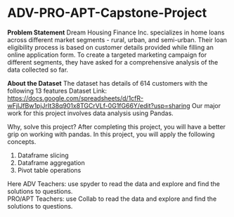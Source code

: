 # ADV-PRO-APT-Capstone-Project

**Problem Statement**
Dream Housing Finance Inc. specializes in home loans across different market segments - rural, urban, and semi-urban. Their loan eligibility process is based on customer details provided while filling an online application form. To create a targeted marketing campaign for different segments, they have asked for a comprehensive analysis of the data collected so far. 

**About the Dataset** 
The dataset has details of 614 customers with the following 13 features Dataset Link: https://docs.google.com/spreadsheets/d/1cfR-wFjIJfBw1pjJrIt38q901x8TGCrVLf-0G1fG66Y/edit?usp=sharing  Our major work for this project involves data analysis using Pandas.


Why, solve this project? After completing this project, you will have a better grip on working with pandas. In this project, you will apply the following concepts.
1. Dataframe slicing 
2. Dataframe aggregation
3. Pivot table operations  

Here ADV Teachers: use spyder to read the data and explore and find the solutions to questions.       
 PRO/APT Teachers: use Collab to read the data and explore and find the solutions to questions.
